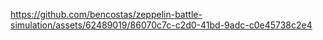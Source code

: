

https://github.com/bencostas/zeppelin-battle-simulation/assets/62489019/86070c7c-c2d0-41bd-9adc-c0e45738c2e4

